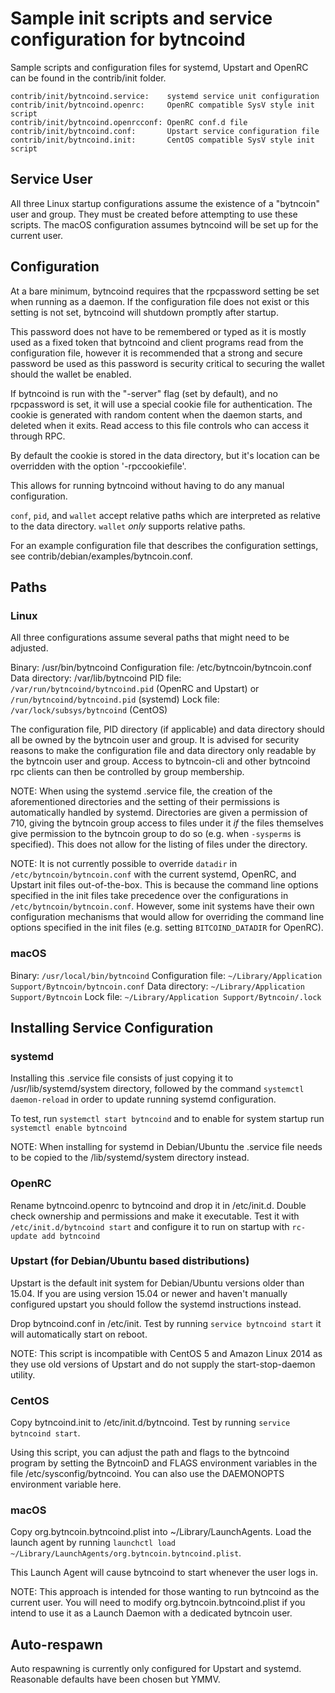 Sample init scripts and service configuration for bytncoind
==========================================================

Sample scripts and configuration files for systemd, Upstart and OpenRC
can be found in the contrib/init folder.

    contrib/init/bytncoind.service:    systemd service unit configuration
    contrib/init/bytncoind.openrc:     OpenRC compatible SysV style init script
    contrib/init/bytncoind.openrcconf: OpenRC conf.d file
    contrib/init/bytncoind.conf:       Upstart service configuration file
    contrib/init/bytncoind.init:       CentOS compatible SysV style init script

Service User
---------------------------------

All three Linux startup configurations assume the existence of a "bytncoin" user
and group.  They must be created before attempting to use these scripts.
The macOS configuration assumes bytncoind will be set up for the current user.

Configuration
---------------------------------

At a bare minimum, bytncoind requires that the rpcpassword setting be set
when running as a daemon.  If the configuration file does not exist or this
setting is not set, bytncoind will shutdown promptly after startup.

This password does not have to be remembered or typed as it is mostly used
as a fixed token that bytncoind and client programs read from the configuration
file, however it is recommended that a strong and secure password be used
as this password is security critical to securing the wallet should the
wallet be enabled.

If bytncoind is run with the "-server" flag (set by default), and no rpcpassword is set,
it will use a special cookie file for authentication. The cookie is generated with random
content when the daemon starts, and deleted when it exits. Read access to this file
controls who can access it through RPC.

By default the cookie is stored in the data directory, but it's location can be overridden
with the option '-rpccookiefile'.

This allows for running bytncoind without having to do any manual configuration.

`conf`, `pid`, and `wallet` accept relative paths which are interpreted as
relative to the data directory. `wallet` *only* supports relative paths.

For an example configuration file that describes the configuration settings,
see contrib/debian/examples/bytncoin.conf.

Paths
---------------------------------

### Linux

All three configurations assume several paths that might need to be adjusted.

Binary:              /usr/bin/bytncoind
Configuration file:  /etc/bytncoin/bytncoin.conf
Data directory:      /var/lib/bytncoind
PID file:            `/var/run/bytncoind/bytncoind.pid` (OpenRC and Upstart) or `/run/bytncoind/bytncoind.pid` (systemd)
Lock file:           `/var/lock/subsys/bytncoind` (CentOS)

The configuration file, PID directory (if applicable) and data directory
should all be owned by the bytncoin user and group.  It is advised for security
reasons to make the configuration file and data directory only readable by the
bytncoin user and group.  Access to bytncoin-cli and other bytncoind rpc clients
can then be controlled by group membership.

NOTE: When using the systemd .service file, the creation of the aforementioned
directories and the setting of their permissions is automatically handled by
systemd. Directories are given a permission of 710, giving the bytncoin group
access to files under it _if_ the files themselves give permission to the
bytncoin group to do so (e.g. when `-sysperms` is specified). This does not allow
for the listing of files under the directory.

NOTE: It is not currently possible to override `datadir` in
`/etc/bytncoin/bytncoin.conf` with the current systemd, OpenRC, and Upstart init
files out-of-the-box. This is because the command line options specified in the
init files take precedence over the configurations in
`/etc/bytncoin/bytncoin.conf`. However, some init systems have their own
configuration mechanisms that would allow for overriding the command line
options specified in the init files (e.g. setting `BITCOIND_DATADIR` for
OpenRC).

### macOS

Binary:              `/usr/local/bin/bytncoind`
Configuration file:  `~/Library/Application Support/Bytncoin/bytncoin.conf`
Data directory:      `~/Library/Application Support/Bytncoin`
Lock file:           `~/Library/Application Support/Bytncoin/.lock`

Installing Service Configuration
-----------------------------------

### systemd

Installing this .service file consists of just copying it to
/usr/lib/systemd/system directory, followed by the command
`systemctl daemon-reload` in order to update running systemd configuration.

To test, run `systemctl start bytncoind` and to enable for system startup run
`systemctl enable bytncoind`

NOTE: When installing for systemd in Debian/Ubuntu the .service file needs to be copied to the /lib/systemd/system directory instead.

### OpenRC

Rename bytncoind.openrc to bytncoind and drop it in /etc/init.d.  Double
check ownership and permissions and make it executable.  Test it with
`/etc/init.d/bytncoind start` and configure it to run on startup with
`rc-update add bytncoind`

### Upstart (for Debian/Ubuntu based distributions)

Upstart is the default init system for Debian/Ubuntu versions older than 15.04. If you are using version 15.04 or newer and haven't manually configured upstart you should follow the systemd instructions instead.

Drop bytncoind.conf in /etc/init.  Test by running `service bytncoind start`
it will automatically start on reboot.

NOTE: This script is incompatible with CentOS 5 and Amazon Linux 2014 as they
use old versions of Upstart and do not supply the start-stop-daemon utility.

### CentOS

Copy bytncoind.init to /etc/init.d/bytncoind. Test by running `service bytncoind start`.

Using this script, you can adjust the path and flags to the bytncoind program by
setting the BytncoinD and FLAGS environment variables in the file
/etc/sysconfig/bytncoind. You can also use the DAEMONOPTS environment variable here.

### macOS

Copy org.bytncoin.bytncoind.plist into ~/Library/LaunchAgents. Load the launch agent by
running `launchctl load ~/Library/LaunchAgents/org.bytncoin.bytncoind.plist`.

This Launch Agent will cause bytncoind to start whenever the user logs in.

NOTE: This approach is intended for those wanting to run bytncoind as the current user.
You will need to modify org.bytncoin.bytncoind.plist if you intend to use it as a
Launch Daemon with a dedicated bytncoin user.

Auto-respawn
-----------------------------------

Auto respawning is currently only configured for Upstart and systemd.
Reasonable defaults have been chosen but YMMV.
